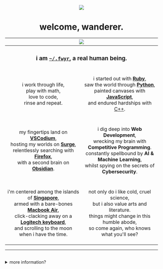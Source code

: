 <div align="center">
    <a href="#"><img src="https://img.shields.io/badge/how-shall%20we%20comfort%20ourselves%3F-white"></a>
    <h1>welcome, wanderer.</h1>
</div>

<table width="100%">
    <tr>
        <th colspan="2" align="center"><img src="https://external-content.duckduckgo.com/iu/?u=https%3A%2F%2Fi.pinimg.com%2Foriginals%2Fda%2Fe3%2F6a%2Fdae36a74337de05e249ce5afcec907c1.gif&f=1&nofb=1&ipt=06a97be3fcc3145b76a71706870e1e0dbcc61826542a6763b9f7d661acdfb908&ipo=images"></td>
    </tr>
    <tr>
        <th colspan="2" align="center">


### i am [`~/.fwyr`](https://ablipintime.co), a real human being.

            
            
</td>
</tr>
<tr>
<td width="50%" align="center">
    i work through life, <br>
    play with math, <br>
    love to code, <br>
    rinse and repeat.
</td>
<td width="50%" align="center">
    <br>
    i started out with <a href="https://www.ruby-lang.org/"><strong>Ruby</strong></a>, <br>
    saw the world through <a href="https://www.python.org/"><strong>Python</strong></a>, <br>
    painted canvases with <a href="https://developer.mozilla.org/en-US/docs/Web/javascript"><strong>JavaScript</strong></a>, <br>
    and endured hardships with <a href="https://isocpp.org/">C++</a>. <br>
    <br>
</td>
</tr>
<tr>
<td width="50%" align="center">
    <br>
    my fingertips land on <a href="https://www.vscodium.com/"><strong>VSCodium</strong></a>, <br>
    hosting my worlds on <a href="https://surge.sh/"><strong>Surge</strong></a>, <br>
    relentlessly searching with <a href="https://www.mozilla.org/en-US/firefox/new/"><strong>Firefox</strong></a>, <br>
    with a second brain on <a href="https://www.obsidian.md/"><strong>Obsidian</strong></a>. <br>
    <br>
</td>
<td width="50%" align="center">
    <br>
    i dig deep into <strong>Web Development</strong>, <br>
    wrecking my brain with <strong>Competitive Programming</strong>. <br>
    constantly spellbound by <strong>AI & Machine Learning</strong>, <br>
    whilst spying on the secrets of <strong>Cybersecurity</strong>. <br>
    <br>
</td>
</tr>
<tr>
<td width="50%" align="center">
    i'm centered among the islands of <a href="https://en.wikipedia.org/wiki/Singapore"><strong>Singapore</strong></a>, <br>
    armed with a bare-bones <a href="https://support.apple.com/kb/SP813?locale=en_US"><strong>Macbook Air</strong></a>, <br>
    click-clacking away on a <a href="https://www.logitech.com/en-us/products/keyboards/k380-multi-device.920-007558.html"><strong>Logitech keyboard</strong></a>, <br>
    and scrolling to the moon when i have the time. 
    <br>
</td>
<td width="50%" align="center">
    <br>
    not only do i like cold, cruel science, <br>
    but i also value arts and literature. <br>
    things might change in this humble abode, <br>
    so come again, who knows what you'll see? <br>
    <br>
</td>
</tr>
</table>


<hr><br>

<details close><summary>more information?</summary>
<br>
<h2 align="center">🛠</h2>
<h3>Languages</h3>
<a href="#"><img src="https://img.shields.io/badge/HTML5-E34F26?style=for-the-badge&logo=html5&logoColor=white" alt="html5"></a>
<a href="#"><img src="https://img.shields.io/badge/CSS3-1572B6?style=for-the-badge&logo=css3&logoColor=white" alt="css3"></a>
<a href="#"><img src="https://img.shields.io/badge/JavaScript-323330?style=for-the-badge&logo=javascript&logoColor=F7DF1E" alt="javascript"></a>
    <a href="#"><img src="https://img.shields.io/badge/Python-FFD43B?style=for-the-badge&logo=python&logoColor=blue" alt="python"></a>
<a href="#"><img src="https://img.shields.io/badge/C%2B%2B-00599C?style=for-the-badge&logo=c%2B%2B&logoColor=white" alt="c++"></a>
<a href="#"><img src="https://img.shields.io/badge/Ruby-CC342D?style=for-the-badge&logo=ruby&logoColor=white" alt="ruby"></a>
    
<h3>Cogs</h3>
<a href="#"><img src="https://img.shields.io/badge/Node.js-339933?style=for-the-badge&logo=nodedotjs&logoColor=white" alt="node.js"></a>
<a href="#"><img src="https://img.shields.io/badge/Bootstrap-563D7C?style=for-the-badge&logo=bootstrap&logoColor=white" alt="bootstrap"></a>
<a href="#"><img src="https://img.shields.io/badge/Sass-CC6699?style=for-the-badge&logo=sass&logoColor=white" alt="sass"></a>
<a href="#"><img src="https://img.shields.io/badge/SvelteKit-FF3E00?style=for-the-badge&logo=Svelte&logoColor=white" alt="sveltekit"></a>
<a href="#"><img src="https://img.shields.io/badge/Jekyll-CC0000?style=for-the-badge&logo=Jekyll&logoColor=white" alt="jekyll"></a>
<a href="#"><img src="https://img.shields.io/badge/Flask-000000?style=for-the-badge&logo=flask&logoColor=white" alt="flask"></a>
<a href="#"><img src="https://img.shields.io/badge/npm-CB3837?style=for-the-badge&logo=npm&logoColor=white" alt="npm"></a>
<a href="#"><img src="https://img.shields.io/badge/TensorFlow-FF6F00?style=for-the-badge&logo=tensorflow&logoColor=white" alt="tensorflow"></a>
<a href="#"><img src="https://img.shields.io/badge/Numpy-777BB4?style=for-the-badge&logo=numpy&logoColor=white" alt="numpy"></a>
<a href="#"><img src="https://img.shields.io/badge/Pandas-2C2D72?style=for-the-badge&logo=pandas&logoColor=white" alt="pandas"></a>
<a href="#"><img src="https://img.shields.io/badge/Keras-D00000?style=for-the-badge&logo=Keras&logoColor=white" alt="keras"></a>

<h3>Tools</h3>
<a href="#"><img src="https://custom-icon-badges.herokuapp.com/badge/VSCodium-007ACC.svg?style=for-the-badge&logo=vscodium&logoColor=white" alt="vscodium"></a>
<a href="#"><img src="https://img.shields.io/badge/Visual_Studio_Code-0078D4?style=for-the-badge&logo=visual%20studio%20code&logoColor=white" alt="visual studio code"></a>
<a href="#"><img src="https://img.shields.io/badge/Atom-66595C?style=for-the-badge&logo=Atom&logoColor=white" alt="atom"></a>
<a href="#"><img src="https://img.shields.io/badge/NeoVim-%2357A143.svg?&style=for-the-badge&logo=neovim&logoColor=white" alt="neovim"></a>
<a href="#"><img src="https://img.shields.io/badge/Sublime_Text-%23575757.svg?&style=for-the-badge&logo=sublime-text&logoColor=important" alt="sublime text"></a>
<a href="#"><img src="https://img.shields.io/badge/Replit-667881?style=for-the-badge&logo=replit&logoColor=white" alt="replit"></a>
<a href="#"><img src="https://img.shields.io/badge/Colab-F9AB00?style=for-the-badge&logo=googlecolab&color=525252" alt="colab"></a>
<a href="#"><img src="https://img.shields.io/badge/Codepen-000000?style=for-the-badge&logo=codepen&logoColor=white" alt="codepen"></a>
<a href="#"><img src="https://img.shields.io/badge/Overleaf-47A141?style=for-the-badge&logo=Overleaf&logoColor=white" alt="overleaf"></a>
<a href="#"><img src="https://img.shields.io/badge/Notion-000000?style=for-the-badge&logo=notion&logoColor=white" alt="notion"></a>
<a href="#"><img src="https://img.shields.io/badge/Obsidian-483699?style=for-the-badge&logo=Obsidian&logoColor=white" alt="obsidian"></a>
<a href="#"><img src="https://img.shields.io/badge/Firefox_Browser-FF7139?style=for-the-badge&logo=Firefox-Browser&logoColor=white" alt="firefox"></a>
<a href="#"><img src="https://img.shields.io/badge/Git-F05033.svg?logo=git&style=for-the-badge&logoColor=white" alt="git"></a>
<a href="#"><img src="https://img.shields.io/badge/iTerm2-000000?style=for-the-badge&logo=iterm2&logoColor=white" alt="iterm2"></a>
<a href="#"><img src="https://img.shields.io/badge/macOS-000000?style=for-the-badge&logo=apple&logoColor=white" alt="macos"></a>

<br><br>

<h2 align="center">❤️</h2>
<ul>
    <li>Artwork by <a href="https://waneella.com">Waneella</a></li>
    <li><a href="https://shields.io">shields.io</a></li>
    <li><a href="https://simpleicons.org/">simple-icons</a></li>
    <li><a href="https://github.com/alexandresanlim/Badges4-README.md-Profile">README Profile Badges</a></li>
    <li><a href="https://github.com/DenverCoder1/custom-icon-badges">custom-icon-badges</a></li>
</ul>
</details>
